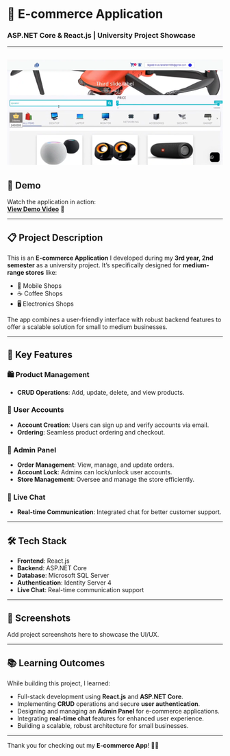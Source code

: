 # 🛒 E-commerce Application  
### ASP.NET Core & React.js | University Project Showcase  

---
![Ecommerce](https://github.com/tanvirhasan2019/Project-Documentation/blob/main/ecommerce/images/ecommerce-web.png?raw=true)
---

## 🎥 Demo  

Watch the application in action:  
[**View Demo Video**](https://youtu.be/SpOzNrc0n3c) 👀  

---

## 📋 Project Description  

This is an **E-commerce Application** I developed during my **3rd year, 2nd semester** as a university project. It’s specifically designed for **medium-range stores** like:  
- 📱 Mobile Shops  
- ☕ Coffee Shops  
- 🖥️ Electronics Shops  

The app combines a user-friendly interface with robust backend features to offer a scalable solution for small to medium businesses.

---

## 🚀 Key Features  

### 🛍️ Product Management  
- **CRUD Operations**: Add, update, delete, and view products.  

### 👤 User Accounts  
- **Account Creation**: Users can sign up and verify accounts via email.  
- **Ordering**: Seamless product ordering and checkout.  

### 🔐 Admin Panel  
- **Order Management**: View, manage, and update orders.  
- **Account Lock**: Admins can lock/unlock user accounts.  
- **Store Management**: Oversee and manage the store efficiently.  

### 💬 Live Chat  
- **Real-time Communication**: Integrated chat for better customer support.  

---

## 🛠️ Tech Stack  

- **Frontend**: React.js  
- **Backend**: ASP.NET Core  
- **Database**: Microsoft SQL Server  
- **Authentication**: Identity Server 4  
- **Live Chat**: Real-time communication support   

---

## 📸 Screenshots  

Add project screenshots here to showcase the UI/UX.  

---

## 📚 Learning Outcomes  

While building this project, I learned:  
- Full-stack development using **React.js** and **ASP.NET Core**.  
- Implementing **CRUD** operations and secure **user authentication**.  
- Designing and managing an **Admin Panel** for e-commerce applications.  
- Integrating **real-time chat** features for enhanced user experience.  
- Building a scalable, robust architecture for small businesses.  

---

Thank you for checking out my **E-commerce App**! 🛒✨  
